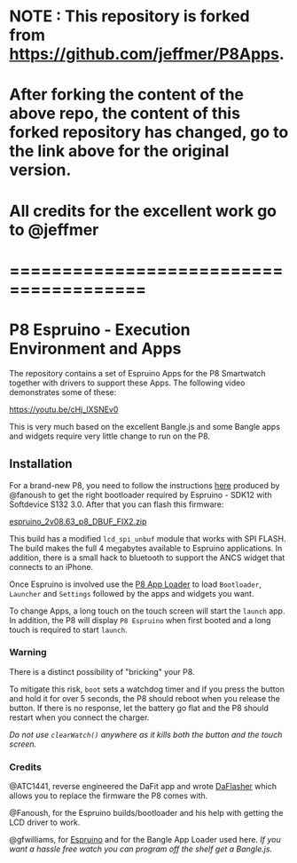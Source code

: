 # NOTE : This repository is forked from https://github.com/jeffmer/P8Apps.

# After forking the content of the above repo, the content of this forked repository has changed, go to the link above for the original version.

# All credits for the excellent work go to @jeffmer

# =======================================



# P8 Espruino - Execution Environment and Apps


The repository contains a set of Espruino Apps for the P8 Smartwatch together with drivers to support these Apps. The following video demonstrates some of these:

https://youtu.be/cHj_lXSNEv0

This is very much based on the excellent Bangle.js and some Bangle apps and widgets require very little change to run on the P8. 

## Installation

For a brand-new P8, you need to follow the instructions [here](https://github.com/fanoush/ds-d6/tree/master/espruino/DFU/P8) produced by @fanoush to get the right bootloader required by Espruino - SDK12 with Softdevice S132 3.0. After that you can flash this firmware:

[espruino_2v08.63_p8_DBUF_FIX2.zip](https://github.com/jeffmer/P8Apps/blob/main/firmware/espruino_2v08.63_p8_DBUF_FIX2.zip)

This build has a modified `lcd_spi_unbuf` module that works with SPI FLASH. The build makes the full 4 megabytes available to Espruino applications. In addition, there is a small hack to bluetooth to support the ANCS widget that connects to an iPhone.

Once Espruino is involved use the [P8 App Loader](https://jeffmer.github.io/P8Apps/) to load `Bootloader`, `Launcher` and `Settings` followed by the apps and widgets you want.

To change Apps, a long touch on the touch screen will start the `launch` app. In addition, the P8 will display `P8 Espruino` when first booted and a long touch is required to start `launch`.

### Warning

There is a distinct possibility of "bricking" your P8. 

To mitigate this risk, `boot` sets a watchdog timer and if you press the button and hold it for over 5 seconds, the P8 should reboot when you release the button. If there is no response, let the battery go flat and the P8 should restart when you connect the charger. 

*Do not use `clearWatch()` anywhere as it kills both the button and the touch screen.*


### Credits

@ATC1441, reverse engineered the DaFit app and wrote [DaFlasher](https://play.google.com/store/apps/details?id=com.atcnetz.paatc.patc&gl=US) which allows you to replace the firmware the P8 comes with.

@Fanoush, for the Espruino builds/bootloader and his help with getting the LCD driver to work.

@gfwilliams, for [Espruino](https://www.espruino.com/) and for the Bangle App Loader used here. *If you want a hassle free watch you can program off the shelf get a Bangle.js.*

